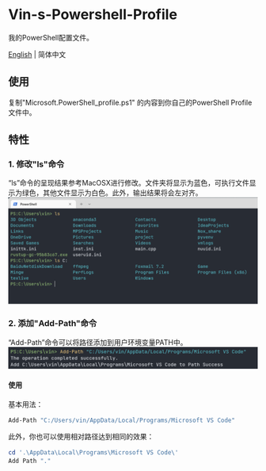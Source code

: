 # Vin-s-Powershell-Profile
我的PowerShell配置文件。

[English](README.md) | 简体中文

## 使用
复制"Microsoft.PowerShell_profile.ps1" 的内容到你自己的PowerShell Profile文件中。

## 特性
### 1. 修改"ls"命令
“ls”命令的呈现结果参考MacOSX进行修改。文件夹将显示为蓝色，可执行文件显示为绿色，其他文件显示为白色。此外，输出结果将会左对齐。
![ls](./img/ls.png)

### 2. 添加"Add-Path"命令
“Add-Path”命令可以将路径添加到用户环境变量PATH中。
![Add-Path](./img/Add-Path.png)

#### 使用
基本用法：
```powershell
Add-Path "C:/Users/vin/AppData/Local/Programs/Microsoft VS Code"
```
此外，你也可以使用相对路径达到相同的效果：
```powershell
cd '.\AppData\Local\Programs\Microsoft VS Code\'
Add Path "."
```
